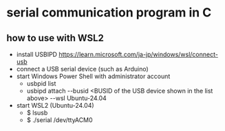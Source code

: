# serial communication program in C

## how to use with WSL2
+ install USBIPD https://learn.microsoft.com/ja-jp/windows/wsl/connect-usb
+ connect a USB serial device (such as Arduino)
+ start Windows Power Shell with administrator account
  + usbpid list
  + usbipd attach --busid \<BUSID of the USB device shown in the list above\> --wsl Ubuntu-24.04
+ start WSL2 (Ubuntu-24.04)
  + $ lsusb
  + $ ./serial /dev/ttyACM0

